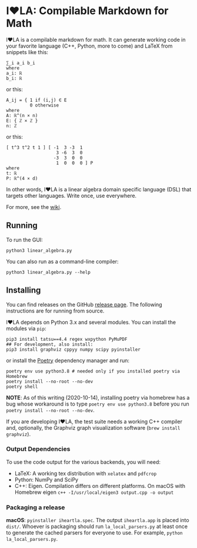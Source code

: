 # I❤️LA: Compilable Markdown for Math

I❤️LA is a compilable markdown for math. It can generate working code in your favorite language (C++, Python, more to come) and LaTeX from snippets like this:

```
∑_i a_i b_i
where
a_i: ℝ
b_i: ℝ
```

or this:

```
A_ij = { 1 if (i,j) ∈ E
         0 otherwise
where
A: ℝ^(n × n)
E: { ℤ × ℤ }
n: ℤ
```

or this:

```
[ t^3 t^2 t 1 ] [ -1  3 -3  1
                   3 -6  3  0
                  -3  3  0  0
                   1  0  0  0 ] P
where
t: ℝ
P: ℝ^(4 × d)
```

In other words, I❤️LA is a linear algebra domain specific language (DSL) that targets other languages. Write once, use everywhere.

For more, see the [wiki](https://github.com/pressureless/linear_algebra/wiki).

## Running

To run the GUI:

    python3 linear_algebra.py

You can also run as a command-line compiler:

    python3 linear_algebra.py --help

## Installing

You can find releases on the GitHub [release page](https://github.com/pressureless/linear_algebra/releases). The following instructions are for running from source.

I❤️LA depends on Python 3.x and several modules. You can install the modules via `pip`:

    pip3 install tatsu==4.4 regex wxpython PyMuPDF
    ## For development, also install:
    pip3 install graphviz cppyy numpy scipy pyinstaller

or install the [Poetry](https://python-poetry.org/) dependency manager and run:

    poetry env use python3.8 # needed only if you installed poetry via Homebrew
    poetry install --no-root --no-dev
    poetry shell

**NOTE**: As of this writing (2020-10-14), installing poetry via homebrew has a bug whose workaround is to type `poetry env use python3.8` before you run `poetry install --no-root --no-dev`.

If you are developing I❤️LA, the test suite needs a working C++ compiler and, optionally, the Graphviz graph visualization software (`brew install graphviz`).

### Output Dependencies

To use the code output for the various backends, you will need:

* LaTeX: A working tex distribution with `xelatex` and `pdfcrop`
* Python: NumPy and SciPy
* C++: Eigen. Compilation differs on different platforms. On macOS with Homebrew eigen `c++ -I/usr/local/eigen3 output.cpp -o output`

### Packaging a release

**macOS**: `pyinstaller iheartla.spec`. The output `iheartla.app` is placed into `dist/`. Whoever is packaging should run `la_local_parsers.py` at least once to generate the cached parsers for everyone to use. For example, `python la_local_parsers.py`.
